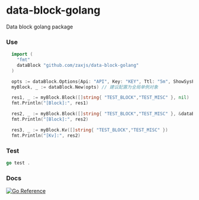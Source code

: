 # data-block-golang
Data block golang package

### Use
``` go
  import (
    "fmt"
    dataBlock "github.com/zaxjs/data-block-golang"
  )

  opts := dataBlock.Options{Api: "API", Key: "KEY", Ttl: "5m", ShowSysField: true, ShowGroupInfo: true, ShowRawData: false}
  myBlock, _ := dataBlock.New(opts) // 建议配置为全局单例对象

  res1, _ := myBlock.Block([]string{ "TEST_BLOCK","TEST_MISC" }, nil)
  fmt.Println("[Block]:", res1)

  res2, _ := myBlock.Block([]string{ "TEST_BLOCK","TEST_MISC" }, &dataBlock.Options{ShowSysField: false, ShowGroupInfo: false, ShowRawData: false})
  fmt.Println("[Block]:", res2)

  res3, _ := myBlock.Kv([]string{ "TEST_BLOCK","TEST_MISC" })
  fmt.Println("[Kv]:", res2)
```

### Test
``` go
go test .
```

### Docs
[![Go Reference](https://pkg.go.dev/badge/github.com/zaxjs/data-block-golang/tree/main.svg)](https://pkg.go.dev/github.com/zaxjs/data-block-golang/tree/main)